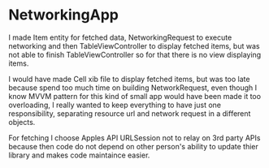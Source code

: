 # NetworkingApp

I made Item entity for fetched data, NetworkingRequest to execute networking and then TableViewController to display fetched items, but was not able to finish TableViewController so for that there is no view displaying items.

I would have made Cell xib file to display fetched items, but was too late because spend too much time on building NetworkRequest, even though I know MVVM pattern for this kind of small app would have been made it too overloading, I really wanted to keep everything to have just one responsibility, separating resource url and network request in a different objects.

For fetching I choose Apples API URLSession not to relay on 3rd party APIs because then code do not depend on other person's ability to update thier library and makes code maintaince easier. 
